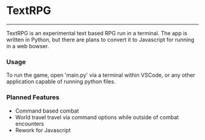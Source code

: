 # TextRPG
---
TextRPG is an experimental text based RPG run in a terminal. The app is written in Python, but there are plans to convert it to Javascript for running in a web bowser.

### Usage
To run the game, open 'main.py' via a terminal within VSCode, or any other application capable of running python files.

### Planned Features
- Command based combat
- World travel travel via command options while outside of combat encounters
- Rework for Javascript
